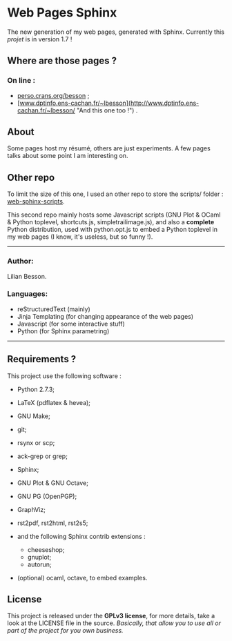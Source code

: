 Web Pages Sphinx
================

The new generation of my web pages, generated with Sphinx.
Currently this *projet* is in version 1.7 !

Where are those pages ?
-----------------------

### On line :
 * [perso.crans.org/besson](<http://perso.crans.org/besson/> "Check this one !") ;
 * [www.dptinfo.ens-cachan.fr/~lbesson](<http://www.dptinfo.ens-cachan.fr/~lbesson/> "And this one too !") .

About
-----

Some pages host my résumé, others are just experiments.
A few pages talks about some point I am interesting on.

Other repo
----------

To limit the size of this one, I used an other repo to store
the scripts/ folder : [web-sphinx-scripts](<https://bitbucket.org/lbesson/web-sphinx-scripts/> "Hehe").

This second repo mainly hosts some Javascript scripts 
(GNU Plot & OCaml & Python toplevel, shortcuts.js, simpletrailimage.js), 
and also a **complete** Python distribution, 
used with python.opt.js to embed a Python toplevel in my web pages (I know, it's useless, but so funny !).

----

### Author:
Lilian Besson.

### Languages:
 * reStructuredText (mainly)
 * Jinja Templating (for changing appearance of the web pages)
 * Javascript (for some interactive stuff)
 * Python (for Sphinx parametring)

----

Requirements ?
--------------

This project use the following software :

 * Python 2.7.3;
 * LaTeX (pdflatex & hevea);
 * GNU Make;
 * git;
 * rsynx or scp;
 * ack-grep or grep;
 * Sphinx;
 * GNU Plot & GNU Octave;
 * GNU PG (OpenPGP);
 * GraphViz;
 * rst2pdf, rst2html, rst2s5;
 * and the following Sphinx contrib extensions :

    * cheeseshop;
    * gnuplot;
    * autorun;

 * (optional) ocaml, octave, to embed examples.

License
-------

This project is released under the **GPLv3 license**, for more details,
take a look at the LICENSE file in the source.
*Basically, that allow you to use all or part of the project for you own business.*
